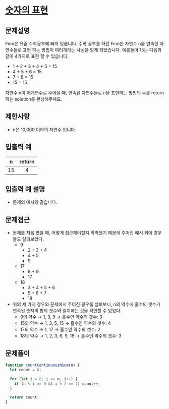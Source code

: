 # [숫자의 표현](https://programmers.co.kr/learn/courses/30/lessons/12924)

## 문제설명

Finn은 요즘 수학공부에 빠져 있습니다. 수학 공부를 하던 Finn은 자연수 n을 연속한 자연수들로 표현 하는 방법이 여러개라는 사실을 알게 되었습니다. 예를들어 15는 다음과 같이 4가지로 표현 할 수 있습니다.

- 1 + 2 + 3 + 4 + 5 = 15
- 4 + 5 + 6 = 15
- 7 + 8 = 15
- 15 = 15

자연수 n이 매개변수로 주어질 때, 연속된 자연수들로 n을 표현하는 방법의 수를 return하는 solution를 완성해주세요.

## 제한사항

- n은 10,000 이하의 자연수 입니다.

## 입출력 예

|  n  | return |
| :-: | :----: |
| 15  |   4    |

## 입출력 예 설명

- 문제의 예시와 같습니다.

## 문제접근

- 문제를 처음 봤을 때, 어떻게 접근해야할지 막막했기 때문에 주어진 예시 외에 경우들도 살펴보았다.
  - 9
    - 2 + 3 + 4
    - 4 + 5
    - 9
  - 17
    - 8 + 9
    - 17
  - 18
    - 3 + 4 + 5 + 6
    - 5 + 6 + 7
    - 18
- 위의 세 가지 경우와 문제에서 주어진 경우를 살펴보니, n의 약수에 홀수의 갯수가 연속된 숫자의 합의 갯수와 일치하는 것을 확인할 수 있었다.
  - 9의 약수 → 1, 3, 9 → 홀수인 약수의 갯수: 3
  - 15의 약수 → 1, 3, 5, 15 → 홀수인 약수의 갯수: 4
  - 17의 약수 → 1, 17 → 홀수인 약수의 갯수: 2
  - 18의 약수 → 1, 2, 3, 6, 9, 18 → 홀수인 약수의 갯수: 3

## 문제풀이

```js
function countContinuousNSum(n) {
  let count = 0;

  for (let i = 0; i <= n; i++) {
    if (n % i == 0 && i % 2 == 1) count++;
  }

  return count;
}
```

